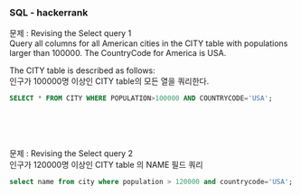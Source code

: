 ### SQL - hackerrank

문제 : Revising the Select query 1  
Query all columns for all American cities in the CITY table with populations larger than 100000. The CountryCode for America is USA.

The CITY table is described as follows:  
인구가 100000명 이상인 CITY table의 모든 열을 쿼리한다.

```sql
SELECT * FROM CITY WHERE POPULATION>100000 AND COUNTRYCODE='USA';
```

<br />
<br />
<br />

문제 : Revising the Select query 2  
인구가 120000명 이상인 CITY table 의 NAME 필드 쿼리

```sql
select name from city where population > 120000 and countrycode='USA';
```
